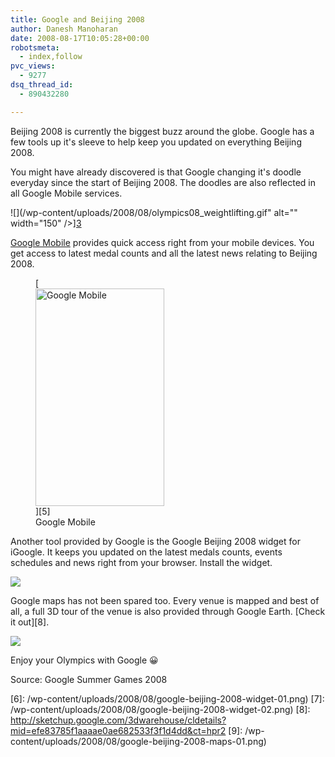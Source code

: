 ```yaml
---
title: Google and Beijing 2008
author: Danesh Manoharan
date: 2008-08-17T10:05:28+00:00
robotsmeta:
  - index,follow
pvc_views:
  - 9277
dsq_thread_id:
  - 890432280

---
```

Beijing 2008 is currently the biggest buzz around the globe. Google has a few tools up it's sleeve to help keep you updated on everything Beijing 2008.

You might have already discovered is that Google changing it's doodle everyday since the start of Beijing 2008. The doodles are also reflected in all Google Mobile services.

![](/wp-content/uploads/2008/08/olympics08_weightlifting.gif" alt="" width="150" />][3]

[Google Mobile][4] provides quick access right from your mobile devices. You get access to latest medal counts and all the latest news relating to Beijing 2008.

<figure id="attachment_796" aria-describedby="caption-attachment-796" style="width: 206px" class="wp-caption alignnone">[<img loading="lazy" class="size-medium wp-image-796" title="my-mobile-summer-games" src="/wp-content/uploads/2008/08/my-mobile-summer-games.jpg" alt="Google Mobile" width="206" height="348" />][5]<figcaption id="caption-attachment-796" class="wp-caption-text">Google Mobile</figcaption></figure>

Another tool provided by Google is the Google Beijing 2008 widget for iGoogle. It keeps you updated on the latest medals counts, events schedules and news right from your browser. Install the widget.

![](/wp-content/uploads/2008/08/google-beijing-2008-widget-02.png)

Google maps has not been spared too. Every venue is mapped and best of all, a full 3D tour of the venue is also provided through Google Earth. [Check it out][8].

![](/wp-content/uploads/2008/08/google-beijing-2008-maps-01-500x300.png)

Enjoy your Olympics with Google 😀

Source: Google Summer Games 2008

 [1]: /wp-content/uploads/2008/08/google-doodle-summer-games-2008.jpg
 [2]: /wp-content/uploads/2008/08/olympics08_rowing.gif
 [3]: /wp-content/uploads/2008/08/olympics08_weightlifting.gif
 [4]: http://m.google.com.my/
 [5]: /wp-content/uploads/2008/08/my-mobile-summer-games.jpg
 [6]: /wp-content/uploads/2008/08/google-beijing-2008-widget-01.png)
 [7]: /wp-content/uploads/2008/08/google-beijing-2008-widget-02.png)
 [8]: http://sketchup.google.com/3dwarehouse/cldetails?mid=efe83785f1aaaae0ae682533f3f1d4dd&ct=hpr2
 [9]: /wp-content/uploads/2008/08/google-beijing-2008-maps-01.png)